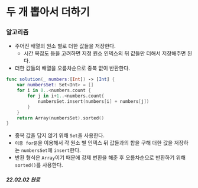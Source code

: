 # 두 개 뽑아서 더하기

### 알고리즘

- 주어진 배열의 원소 별로 더한 값들을 저장한다.
  - 시간 복잡도 등을 고려하면 지정 원소 인덱스의 뒤 값들만 더해서 저장해주면 된다.
- 더한 값들의 배열을 오름차순으로 중복 없이 반환한다.

```swift
func solution(_ numbers:[Int]) -> [Int] {
    var numbersSet: Set<Int> = []
    for i in 0..<numbers.count {
        for j in i+1..<numbers.count{
            numbersSet.insert(numbers[i] + numbers[j])
        }
    }
    return Array(numbersSet).sorted()
}
```

- 중복 값을 담지 않기 위해 `Set`을 사용한다.
- `이중 for문`을 이용해서 각 원소 별 인덱스 뒤 값들과의 합을 구해 더한 값을 저장하는 `numbersSet`에 `insert`한다.
- 반환 형식은 `Array`이기 때문에 강제 변환을 해준 후 오름차순으로 반환하기 위해 `sorted()`를 사용한다.

##### 22.02.02 완료
